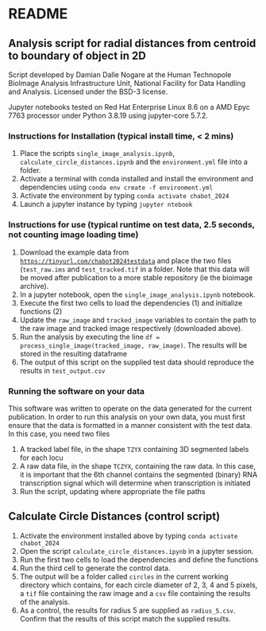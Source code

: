 # README

## Analysis script for radial distances from centroid to boundary of object in 2D

Script developed by Damian Dalle Nogare at the Human Technopole BioImage Analysis Infrastructure Unit, National Facility for Data Handling and Analysis. Licensed under the BSD-3 license.

Jupyter notebooks tested on Red Hat Enterprise Linux 8.6 on a AMD Epyc 7763 processor under Python 3.8.19 using jupyter-core 5.7.2.

### Instructions for Installation (typical install time, < 2 mins)

1. Place the scripts `single_image_analysis.ipynb`, `calculate_circle_distances.ipynb` and the `environment.yml` file into a folder.
2. Activate a terminal with conda installed and install the environment and dependencies using 
`conda env create -f environment.yml`
3. Activate the environment by typing `conda activate chabot_2024`
4. Launch a jupyter instance by typing `jupyter ntebook`

### Instructions for use (typical runtime on test data, 2.5 seconds, not counting image loading time)

1. Download the example data from [`https://tinyurl.com/chabot2024testdata`](https://tinyurl.com/chabot2024testdata) and place the two files (`test_raw.ims` and `test_tracked.tif` in a folder. Note that this data will be moved after publication to a more stable repository (ie the bioimage archive).
2. In a jupyter notebook, open the `single_image_analysis.ipynb` notebook. 
3. Execute the first two cells to load the dependencies (1) and initialize functions (2)
4. Update the `raw_image` and `tracked_image` variables to contain the path to the raw image and tracked image respectively (downloaded above).
5. Run the analysis by executing the line `df = process_single_image(tracked_image, raw_image)`. The results will be stored in the resulting dataframe
6. The output of this script on the supplied test data should reproduce the results in `test_output.csv`

### Running the software on your data

This software was written to operate on the data generated for the current publication. In order to run this analysis on your own data, you must first ensure that the data is formatted in a manner consistent with the test data. In this case, you need two files

1.  A tracked label file, in the shape `TZYX` containing 3D segmented labels for each locu
2. A raw data file, in the shape `TCZYX`, containing the raw data. In this case, it is important that the 6th channel contains the segmented (binary) RNA transcription signal which will determine when transcription is initiated
3. Run the script, updating where appropriate the file paths

## Calculate Circle Distances (control script)

1. Activate the environment installed above by typing `conda activate chabot_2024` 
2. Open the script `calculate_circle_distances.ipynb` in a jupyter session.
3. Run the first two cells to load the dependencies and define the functions
4. Run the third cell to generate the control data. 
5. The output will be a folder called `circles` in the current working directory which contains, for each circle diameter of 2, 3, 4 and 5 pixels, a `tif` file containing the raw image and a `csv` file containing the results of the analysis.
6. As a control, the results for radius 5 are supplied as `radius_5.csv`. Confirm that the results of this script match the supplied results.